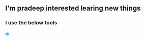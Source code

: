 ## I'm pradeep interested learing new things
### I use the below tools 
<div  styles ="width=10px;height=10px ">
  <img src = "./vscode.png" width="10px">
</div>
